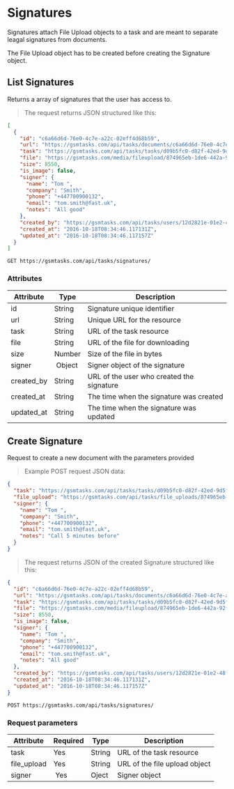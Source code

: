 # Signatures

Signatures attach File Upload objects to a task and are meant to separate leagal signatures from documents.

<aside class="notice">
The File Upload object has to be created before creating the Signature object.
</aside>

## List Signatures

Returns a array of signatures that the user has access to.

> The request returns JSON structured like this:

```json
[
  {
    "id": "c6a66d6d-76e0-4c7e-a22c-02eff4d68b59",
    "url": "https://gsmtasks.com/api/tasks/documents/c6a66d6d-76e0-4c7e-a22c-02eff4d68b591/",
    "task": "https://gsmtasks.com/api/tasks/tasks/d09b5fc0-d82f-42ed-9d5f-022d68f36df6/",
    "file": "https://gsmtasks.com/media/fileupload/874965eb-1de6-442a-92f0-2cadbed45716/attachment.xlsx",
    "size": 8550,
    "is_image": false,
    "signer": {
      "name": "Tom ",
      "company": "Smith",
      "phone": "+447700900132",
      "email": "tom.smith@fast.uk",
      "notes": "All good"
    },
    "created_by": "https://gsmtasks.com/api/tasks/users/12d2821e-01e2-48fb-97bc-eaebca93cbdc/",
    "created_at": "2016-10-18T08:34:46.117131Z",
    "updated_at": "2016-10-18T08:34:46.117157Z"
  }
]
```

`GET https://gsmtasks.com/api/tasks/signatures/`

### Attributes

Attribute         | Type    | Description
----------------- | ------- | -----------
id                | String  | Signature unique identifier
url               | String  | Unique URL for the resource
task              | String  | URL of the task resource
file              | String  | URL of the file for downloading
size              | Number  | Size of the file in bytes
signer            | Object  | Signer object of the signature
created_by        | String  | URL of the user who created the signature
created_at       | String  | The time when the signature was created
updated_at        | String  | The time when the signature was updated


## Create Signature

Request to create a new document with the parameters provided

> Example POST request JSON data:

```json
{
  "task": "https://gsmtasks.com/api/tasks/tasks/d09b5fc0-d82f-42ed-9d5f-022d68f36df6/",
  "file_upload": "https://gsmtasks.com/api/tasks/file_uploads/874965eb-1de6-442a-92f0-2cadbed45716/",
  "signer": {
    "name": "Tom ",
    "company": "Smith",
    "phone": "+447700900132",
    "email": "tom.smith@fast.uk",
    "notes": "Call 5 minutes before"
  }
}
```

> The request returns JSON of the created Signature structured like this:

```json
{
  "id": "c6a66d6d-76e0-4c7e-a22c-02eff4d68b59",
  "url": "https://gsmtasks.com/api/tasks/documents/c6a66d6d-76e0-4c7e-a22c-02eff4d68b591/",
  "task": "https://gsmtasks.com/api/tasks/tasks/d09b5fc0-d82f-42ed-9d5f-022d68f36df6/",
  "file": "https://gsmtasks.com/media/fileupload/874965eb-1de6-442a-92f0-2cadbed45716/attachment.xlsx",
  "size": 8550,
  "is_image": false,
  "signer": {
    "name": "Tom ",
    "company": "Smith",
    "phone": "+447700900132",
    "email": "tom.smith@fast.uk",
    "notes": "All good"
  },
  "created_by": "https://gsmtasks.com/api/tasks/users/12d2821e-01e2-48fb-97bc-eaebca93cbdc/",
  "created_at": "2016-10-18T08:34:46.117131Z",
  "updated_at": "2016-10-18T08:34:46.117157Z"
}
```

`POST https://gsmtasks.com/api/tasks/signatures/`

### Request parameters

Attribute         | Required | Type    | Description
----------------- | -------- | ------- | -----------
task              | Yes      | String  | URL of the task resource
file_upload       | Yes      | String  | URL of the file upload object
signer            | Yes      | Oject   | Signer object
